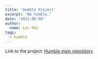 ```yaml
---
title: 'Humble Project'
excerpt: "Be humble."
date: "2021-08-08"
author:
  name: Loc Mai
tags:
  - humble
---
```



Link to the project: [Humble main repository](https://github.com/locmai/humble)